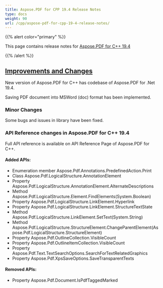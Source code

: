 ```yaml
---
title: Aspose.PDF for CPP 19.4 Release Notes
type: docs
weight: 90
url: /cpp/aspose-pdf-for-cpp-19-4-release-notes/
---
```


{{% alert color="primary" %}} 

This page contains release notes for [Aspose.PDF for C++ 19.4](https://www.nuget.org/packages/Aspose.PDF.CPP/19.4.0)

{{% /alert %}} 
## <ins> **Improvements and Changes**
New version of Aspose.PDF for C++ has codebase of Aspose.PDF for .Net 19.4.

Saving PDF document into MSWord (doc) format has been implemented.
### **Minor Changes**
Some bugs and issues in library have been fixed.
### **API Reference changes in Aspose.PDF for C++ 19.4**
Full API reference is available on API Reference Page of Aspose.PDF for C++.
#### **Added APIs:**
- Enumeration member Aspose.Pdf.Annotations.PredefinedAction.Print
- Class Aspose.Pdf.LogicalStructure.AnnotationElement
- Property Aspose.Pdf.LogicalStructure.AnnotationElement.AlternateDescriptions
- Method Aspose.Pdf.LogicalStructure.Element.FindElements<T>(System.Boolean)
- Property Aspose.Pdf.LogicalStructure.LinkElement.Hyperlink
- Property Aspose.Pdf.LogicalStructure.LinkElement.StructureTextState
- Method Aspose.Pdf.LogicalStructure.LinkElement.SetText(System.String)
- Method Aspose.Pdf.LogicalStructure.StructureElement.ChangeParentElement(Aspose.Pdf.LogicalStructure.StructureElement)
- Property Aspose.Pdf.OutlineCollection.VisibleCount
- Property Aspose.Pdf.OutlineItemCollection.VisibleCount
- Property Aspose.Pdf.Text.TextSearchOptions.SearchForTextRelatedGraphics
- Property Aspose.Pdf.XpsSaveOptions.SaveTransparentTexts
#### **Removed APIs:**
- Property Aspose.Pdf.Document.IsPdfTaggedMarked
